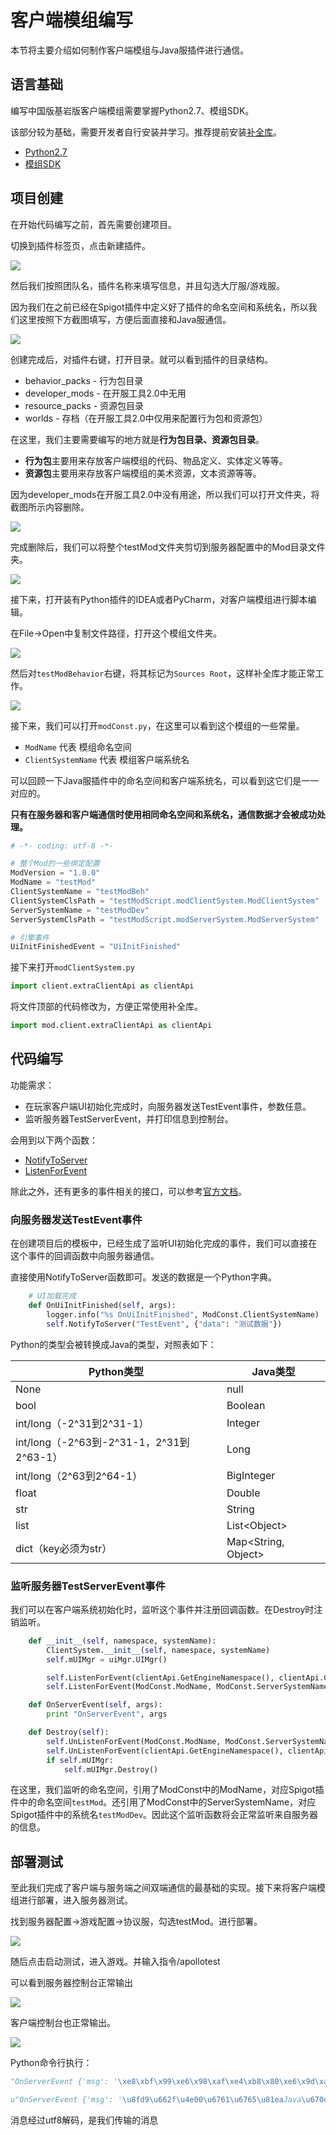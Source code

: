 # 客户端模组编写

本节将主要介绍如何制作客户端模组与Java服插件进行通信。

## 语言基础

编写中国版基岩版客户端模组需要掌握Python2.7、模组SDK。

该部分较为基础，需要开发者自行安装并学习。推荐提前安装[补全库](https://mc.163.com/dev/mcmanual/mc-dev/mcguide/20-%E7%8E%A9%E6%B3%95%E5%BC%80%E5%8F%91/13-%E6%A8%A1%E7%BB%84SDK%E7%BC%96%E7%A8%8B/2-Python%E8%84%9A%E6%9C%AC%E5%BC%80%E5%8F%91/0-%E8%84%9A%E6%9C%AC%E5%BC%80%E5%8F%91%E5%85%A5%E9%97%A8.html?key=%E8%A1%A5%E5%85%A8&docindex=1&type=0#%E5%AE%89%E8%A3%85mod-sdk%E8%A1%A5%E5%85%A8%E5%BA%93)。

- [Python2.7](https://www.python.org/downloads/release/python-2718/)
- [模组SDK](https://mc.163.com/dev/mcmanual/mc-dev/mcguide/20-%E7%8E%A9%E6%B3%95%E5%BC%80%E5%8F%91/13-%E6%A8%A1%E7%BB%84SDK%E7%BC%96%E7%A8%8B/1-Mod%E5%BC%80%E5%8F%91%E7%AE%80%E4%BB%8B/1-Mod%E7%AE%80%E4%BB%8B.html?catalog=1)

## 项目创建

在开始代码编写之前，首先需要创建项目。

切换到插件标签页，点击新建插件。

![](./images/07.png)

然后我们按照团队名，插件名称来填写信息，并且勾选大厅服/游戏服。

因为我们在之前已经在Spigot插件中定义好了插件的命名空间和系统名，所以我们这里按照下方截图填写，方便后面直接和Java服通信。

![](./images/08.png)

创建完成后，对插件右键，打开目录。就可以看到插件的目录结构。

- behavior_packs - 行为包目录
- developer_mods - 在开服工具2.0中无用
- resource_packs - 资源包目录
- worlds - 存档（在开服工具2.0中仅用来配置行为包和资源包）

在这里，我们主要需要编写的地方就是**行为包目录、资源包目录**。

- **行为包**主要用来存放客户端模组的代码、物品定义、实体定义等等。
- **资源包**主要用来存放客户端模组的美术资源，文本资源等等。

因为developer_mods在开服工具2.0中没有用途，所以我们可以打开文件夹，将截图所示内容删除。

![](./images/09.png)

完成删除后，我们可以将整个testMod文件夹剪切到服务器配置中的Mod目录文件夹。

![](./images/12.png)

接下来，打开装有Python插件的IDEA或者PyCharm，对客户端模组进行脚本编辑。

在File->Open中复制文件路径，打开这个模组文件夹。

![](./images/10.png)

然后对`testModBehavior`右键，将其标记为`Sources Root`，这样补全库才能正常工作。

![](./images/11.png)

接下来，我们可以打开`modConst.py`，在这里可以看到这个模组的一些常量。

- `ModName` 代表 模组命名空间
- `ClientSystemName`  代表 模组客户端系统名

可以回顾一下Java服插件中的命名空间和客户端系统名，可以看到这它们是一一对应的。

**只有在服务器和客户端通信时使用相同命名空间和系统名，通信数据才会被成功处理。**

```python
# -*- coding: utf-8 -*-

# 整个Mod的一些绑定配置
ModVersion = "1.0.0"
ModName = "testMod"
ClientSystemName = "testModBeh"
ClientSystemClsPath = "testModScript.modClientSystem.ModClientSystem"
ServerSystemName = "testModDev"
ServerSystemClsPath = "testModScript.modServerSystem.ModServerSystem"

# 引擎事件
UiInitFinishedEvent = "UiInitFinished"
```

接下来打开`modClientSystem.py`

```python
import client.extraClientApi as clientApi
```

将文件顶部的代码修改为，方便正常使用补全库。

```python
import mod.client.extraClientApi as clientApi
```

## 代码编写

功能需求：

- 在玩家客户端UI初始化完成时，向服务器发送TestEvent事件，参数任意。
- 监听服务器TestServerEvent，并打印信息到控制台。

会用到以下两个函数：

- [NotifyToServer](https://mc.163.com/dev/mcmanual/mc-dev/mcdocs/1-ModAPI/%E6%8E%A5%E5%8F%A3/%E9%80%9A%E7%94%A8/%E4%BA%8B%E4%BB%B6.html?key=NotifyToServer&docindex=1&type=0)
- [ListenForEvent](https://mc.163.com/dev/mcmanual/mc-dev/mcdocs/1-ModAPI/%E6%8E%A5%E5%8F%A3/%E9%80%9A%E7%94%A8/%E4%BA%8B%E4%BB%B6.html?key=ListenForEvent&docindex=5&type=0)

除此之外，还有更多的事件相关的接口，可以参考[官方文档](https://mc.163.com/dev/mcmanual/mc-dev/mcdocs/1-ModAPI/%E6%8E%A5%E5%8F%A3/%E9%80%9A%E7%94%A8/%E4%BA%8B%E4%BB%B6.html?catalog=1)。

### 向服务器发送TestEvent事件

在创建项目后的模板中，已经生成了监听UI初始化完成的事件，我们可以直接在这个事件的回调函数中向服务器通信。

直接使用NotifyToServer函数即可。发送的数据是一个Python字典。

```python
    # UI加载完成
    def OnUiInitFinished(self, args):
        logger.info("%s OnUiInitFinished", ModConst.ClientSystemName)
        self.NotifyToServer("TestEvent", {"data": "测试数据"})
```

Python的类型会被转换成Java的类型，对照表如下：

| Python类型                               | Java类型            |
| ---------------------------------------- | ------------------- |
| None                                     | null                |
| bool                                     | Boolean             |
| int/long（-2^31到2^31-1）                | Integer             |
| int/long（-2^63到-2^31-1，2^31到2^63-1） | Long                |
| int/long（2^63到2^64-1）                 | BigInteger          |
| float                                    | Double              |
| str                                      | String              |
| list                                     | List\<Object\>      |
| dict（key必须为str）                     | Map<String, Object> |

### 监听服务器TestServerEvent事件

我们可以在客户端系统初始化时，监听这个事件并注册回调函数。在Destroy时注销监听。

```python
    def __init__(self, namespace, systemName):
        ClientSystem.__init__(self, namespace, systemName)
        self.mUIMgr = uiMgr.UIMgr()

        self.ListenForEvent(clientApi.GetEngineNamespace(), clientApi.GetEngineSystemName(), ModConst.UiInitFinishedEvent, self, self.OnUiInitFinished)
        self.ListenForEvent(ModConst.ModName, ModConst.ServerSystemName, "TestServerEvent", self, self.OnServerEvent)

    def OnServerEvent(self, args):
        print "OnServerEvent", args

    def Destroy(self):
        self.UnListenForEvent(ModConst.ModName, ModConst.ServerSystemName, "TestServerEvent", self, self.OnServerEvent)
        self.UnListenForEvent(clientApi.GetEngineNamespace(), clientApi.GetEngineSystemName(), ModConst.UiInitFinishedEvent, self, self.OnUiInitFinished)
        if self.mUIMgr:
            self.mUIMgr.Destroy()
```

在这里，我们监听的命名空间，引用了ModConst中的ModName，对应Spigot插件中的命名空间`testMod`。还引用了ModConst中的ServerSystemName，对应Spigot插件中的系统名`testModDev`。因此这个监听函数将会正常监听来自服务器的信息。

## 部署测试

至此我们完成了客户端与服务端之间双端通信的最基础的实现。接下来将客户端模组进行部署，进入服务器测试。

找到服务器配置->游戏配置->协议服，勾选testMod。进行部署。

![](./images/13.png)

随后点击启动测试，进入游戏。并输入指令/apollotest

可以看到服务器控制台正常输出

![](./images/14.png)

客户端控制台也正常输出。

![](./images/15.png)

Python命令行执行：

```python
"OnServerEvent {'msg': '\xe8\xbf\x99\xe6\x98\xaf\xe4\xb8\x80\xe6\x9d\xa1\xe6\x9d\xa5\xe8\x87\xaaJava\xe6\x9c\x8d\xe7\x9a\x84\xe6\xb6\x88\xe6\x81\xaf'}".decode("utf-8")
```

```python
u"OnServerEvent {'msg': '\u8fd9\u662f\u4e00\u6761\u6765\u81eaJava\u670d\u7684\u6d88\u606f'}"
```

消息经过utf8解码，是我们传输的消息

